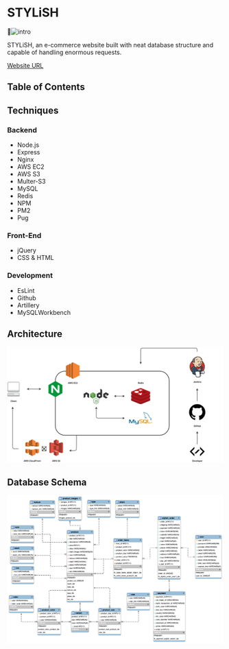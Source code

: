 # STYLiSH

<img src="./app/public/demo/intro.gif" alt="intro"/>

STYLiSH, an e-commerce website built with neat database structure and capable of handling enormous requests.

[Website URL](http://stylish.jia-boung.com/)

## Table of Contents

## Techniques

### Backend

* Node.js
* Express
* Nginx
* AWS EC2
* AWS S3
* Multer-S3
* MySQL
* Redis
* NPM
* PM2
* Pug

### Front-End

* jQuery
* CSS & HTML

### Development

* EsLint
* Github
* Artillery
* MySQLWorkbench

## Architecture

![Architecture](./app/public/demo/stylish_architecture.png)

## Database Schema

![Schema](./app/public/demo/stylish_schema.png)


